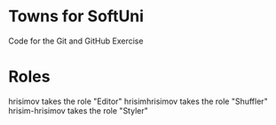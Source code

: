 # Towns for SoftUni
Code for the Git and GitHub Exercise

# Roles
hrisimov takes the role "Editor"
hrisimhrisimov takes the role "Shuffler"
hrisim-hrisimov takes the role "Styler"
